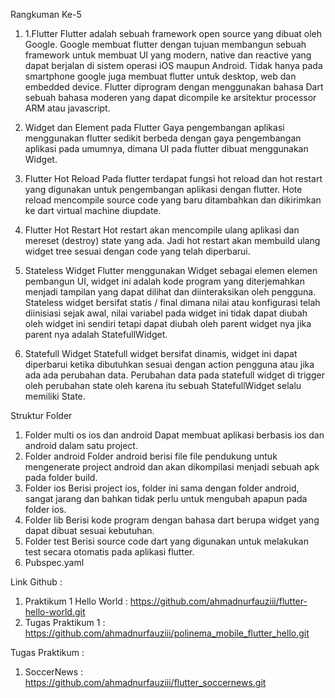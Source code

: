 Rangkuman Ke-5

1.	1.Flutter Flutter adalah sebuah framework open source yang dibuat oleh Google. Google membuat flutter dengan tujuan membangun sebuah framework untuk membuat UI yang modern, native dan reactive yang dapat berjalan di sistem operasi iOS maupun Android. Tidak hanya pada smartphone google juga membuat flutter untuk desktop, web dan embedded device. Flutter diprogram dengan menggunakan bahasa Dart sebuah bahasa moderen yang dapat dicompile ke arsitektur processor ARM atau javascript.

2.	Widget dan Element pada Flutter Gaya pengembangan aplikasi menggunakan flutter sedikit berbeda dengan gaya pengembangan aplikasi pada umumnya, dimana UI pada flutter dibuat menggunakan Widget.

3.	Flutter Hot Reload Pada flutter terdapat fungsi hot reload dan hot restart yang digunakan untuk pengembangan aplikasi dengan flutter. Hote reload mencompile source code yang baru ditambahkan dan dikirimkan ke dart virtual machine diupdate.

4.	Flutter Hot Restart Hot restart akan mencompile ulang aplikasi dan mereset (destroy) state yang ada. Jadi hot restart akan membuild ulang widget tree sesuai dengan code yang telah diperbarui.

5.	Stateless Widget Flutter menggunakan Widget sebagai elemen elemen pembangun UI, widget ini adalah kode program yang diterjemahkan menjadi tampilan yang dapat dilihat dan diinteraksikan oleh pengguna. Stateless widget bersifat statis / final dimana nilai atau konfigurasi telah diinisiasi sejak awal, nilai variabel pada widget ini tidak dapat diubah oleh widget ini sendiri tetapi dapat diubah oleh parent widget nya jika parent nya adalah StatefullWidget.

6.	Statefull Widget Statefull widget bersifat dinamis, widget ini dapat diperbarui ketika dibutuhkan sesuai dengan action pengguna atau jika ada ada perubahan data. Perubahan data pada statefull widget di trigger oleh perubahan state oleh karena itu sebuah StatefullWidget selalu memiliki State.

Struktur Folder
1.	Folder multi os ios dan android
Dapat membuat aplikasi berbasis ios dan android dalam satu project.
2.	Folder android
Folder android berisi file file pendukung untuk mengenerate project android dan akan dikompilasi menjadi sebuah apk pada folder build.
3.	Folder ios
Berisi project ios, folder ini sama dengan folder android, sangat jarang dan bahkan
tidak perlu untuk mengubah apapun pada folder ios.
4.	Folder lib
Berisi kode program dengan bahasa dart berupa widget yang dapat dibuat sesuai kebutuhan.
5.	Folder test
Berisi source code dart yang digunakan untuk melakukan test secara otomatis pada aplikasi flutter.
6.	Pubspec.yaml

Link Github :
1. Praktikum 1 Hello World : https://github.com/ahmadnurfauziii/flutter-hello-world.git
2. Tugas Praktikum 1 : https://github.com/ahmadnurfauziii/polinema_mobile_flutter_hello.git

Tugas Praktikum :
1. SoccerNews : https://github.com/ahmadnurfauziii/flutter_soccernews.git
